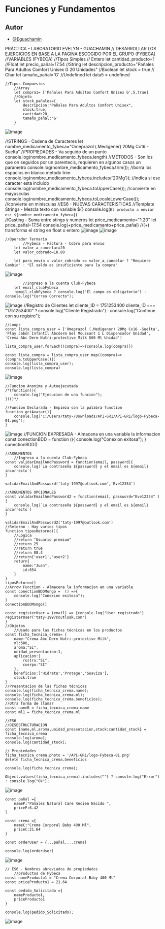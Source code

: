 # Funciones y Fundamentos
## Autor
- [@Eguachamín](https://github.com/eguachamin/)


PRÁCTICA - LABORATORIO
EVELYN - GUACHAMIN
// DESARROLLAR LOS EJERCICIOS EN BASE A LA PAGINA ESCOGIDO POR EL GRUPO (FYBECA)
//VARIABLES (FYBECA)
    //Tipos Simples
        // Entero
        let cantidad_producto=1
        //Float
        let precio_pañal=17.54
        //String
        let descripcion_producto="Pañales Para Adultos Comfort Unisex G 20 Unidades"
        //Boolean
        let stock = true
        // Char
        let tamaño_pañal='G'
        //Undefined
        let data5 = undefined 

    //Tipos Compuestos
        //Array
        let compra1= ['Pañales Para Adultos Comfort Unisex G',5,true]
        //Objeto
        let stock_pañales={                    
            descripcion:"Pañales Para Adultos Comfort Unisex",
            stock:true,
            cantidad:20,
            tamaño_pañal:'G'
        }
![image](https://github.com/user-attachments/assets/c9787b0c-64a3-4d40-8d05-2ecd9927e9ba)
        
//STRINGS - Cadena de Caracteres
    let nombre_medicamento_fybeca="Omeprazol (.Medigener) 20Mg Cx16 -Suelta"
//PROPIEDADES - Va seguido de un punto 
    console.log(nombre_medicamento_fybeca.length)
//MÉTODOS - Son los que on seguidos por un parentecis, requieren en algunos casos un parametro
    console.log(nombre_medicamento_fybeca.trim()); //borra los espacios en blanco metodo trim
    console.log(nombre_medicamento_fybeca.includes('20Mg')); //indica si ese caracter esta incluido 
    console.log(nombre_medicamento_fybeca.toUpperCase()); //convierte en mayusculas
    console.log(nombre_medicamento_fybeca.toLocaleLowerCase()); //convierte en minisculas
//ES6 - NUEVAS CARACTERISTICAS
    //Template Strings - Mezcla texto con variable ${}
        console.log(`El producto a enviar es: ${nombre_medicamento_fybeca}`)    
    //Casting - Suma entre stings y numeros 
        let price_medicamento="1.20"
        let price_pañal=17.54
        console.log(+price_medicamento+price_pañal) //(+) transforma el string en float o entero
![image](https://github.com/user-attachments/assets/c9787b0c-64a3-4d40-8d05-2ecd9927e9ba)
![image](https://github.com/user-attachments/assets/361f7574-6b8b-4636-82a7-7a7506bd79d4)
        
    //Operador Ternario
            //Fybeca - Factura - Cobro para envio
        let valor_a_cancelar=20
        let valor_cobrado=18.80

        let para_envio = valor_cobrado <= valor_a_cancelar ? "Requiere Cambio" : "El saldo es insuficiente para la compra"
![image](https://github.com/user-attachments/assets/04d332f0-d058-4497-9706-165e8fc76f70)
        
            //Ingreso a la cuenta Club-Fybeca
        let email_clubFybeca
        !email_clubFybeca ? console.log("El campo es obligatorio") : console.log("Correo Correcto"); 
![image](https://github.com/user-attachments/assets/d04e2561-ed74-414e-873e-fc7536e4b01e)
            //Registro de Clientes
            let cliente_ID = 1751253400
            cliente_ID === "1751253400" ? console.log("Cliente Registrado") : console.log("Continue con su registro");
            
    //Loops
    const lista_compra_user = ['Omeprazol (.Medigener) 20Mg Cx16 -Suelta', 'Play Jabón Infantil Abcderm Gel Moussant 1 L Dispensador Unidad', 'Crema Abc Derm Nutri-protective Milk 500 Ml Unidad']

    lista_compra_user.forEach((compra)=>{console.log(compra)})

    const lista_compra = lista_compra_user.map((compra)=>{compra.toUpperCase()})
    console.log(lista_compra_user);
    console.log(lista_compra)
    
![image](https://github.com/user-attachments/assets/73c31d2c-d903-435b-a854-12efd323eca8)
    
    //Funcion Anonima y Autoejecutada
    /*(function(){
        console.log("Ejecucion de una funcion");
    })()*/

    //Funcion Declarada - Empieza con la palabra function
    function getAvatar(){
        console.log('C:/Users/taty-/Downloads/API-GR1/API-GR1/logo-Fybeca-01.png'); 
    }
![image](https://github.com/user-attachments/assets/7efcfbcf-e23d-4f81-b33c-542ec487b327)
    //FUNCION EXPRESADA - Almacena en una variable la informacion 
    const conectionBDD = function (){
        console.log("Conexion exitosa"); 
    } 
    conectionBDD()

    //ARGUMENTOS
        //Ingreso a la cuenta Club-Fybeca
    const validarEmailAndPassword = function(email, password){
        console.log(`La contraseña ${password} y el email es ${email} incorrecto`)
    }

    validarEmailAndPassword('taty-1997@outlook.com','Eve12354')

    //ARGUMENTOS OPCIONALES
    const validarEmailAndPassword2 = function(email, password="Eve12354" ){
        console.log(`La contraseña ${password} y el email es ${email} incorrecto`)
    }

    validarEmailAndPassword2('taty-1997@outlook.com')
    //Retorno - Hay varios tipos 
    function tiposRetorno(){
        //Logica
        //return "Usuario premium"
        //return 25
        //return true
        //return 88.4
        //return{'user1','user2'}
        return{
            name:"Juan",
            id:854
        }
    }
    tiposRetorno()
    //Arrow Function - Almacena la informacion en una variable
    const conectionBDDMongo =  () =>{
        console.log("Conexion exitosa"); 
    } 
    conectionBDDMongo()

    const registerUser = (email) => {console.log("User registrado")
    registerUser('taty-1997@outlook.com')
    }
    //Objetos
        //Usado para las fichas técnicas en los productos
    const ficha_tecnica_crema= {
        name:"Crema Abc Derm Nutri-protective Milk",
        ml:500,
        aroma:"Si",
        unidad_presentacion:1,
        aplicacion:{
            rostro:"Si",
            cuerpo:"SI"
        },
        beneficios:['Hidrata','Protege','Suaviza'],
        stock:true
    }
    //Presentacion de las fichas técnicas
    console.log(ficha_tecnica_crema.name);
    console.log(ficha_tecnica_crema.ml);
    console.log(ficha_tecnica_crema.beneficios);
    //Otra forma de llamar 
    const nameB = ficha_tecnica_crema.name
    const ml1 = ficha_tecnica_crema.ml

    //ES6
    //DESESTRUCTURACION
    const {name,ml,aroma,unidad_presentacion,stock:cantidad_stock} = ficha_tecnica_crema
    console.log(aroma);
    console.log(cantidad_stock);

    // Propiedades
    ficha_tecnica_crema.photo = '/API-GR1/logo-Fybeca-01.png'
    delete ficha_tecnica_crema.beneficios

    console.log(ficha_tecnica_crema);

    Object.values(ficha_tecnica_crema).includes("") ? console.log("Error") : console.log("Ok");
    
  ![image](https://github.com/user-attachments/assets/c003e6a5-ddb0-49a9-9db8-db07ae099c3b)
  
    const pañal ={
        nameP:"Pañales Natural Care Recien Nacido ",
        priceP:6.42
    }

    const crema ={
        nameC:"Crema Corporal Baby 400 Ml",
        priceC:21.64
    }

    const orderUser = {...pañal,...crema}

    console.log(orderUser)
    
![image](https://github.com/user-attachments/assets/b42f8487-c760-4c65-b575-1b1828f99c84)
    
    // ES6 - Nombres abreviados de propiedades
        //productos de Fybeca
    const nameProducto1 = "Crema Corporal Baby 400 Ml"
    const priceProducto1 = 21.64

    const pedido_Solicitado ={
        nameProducto1,
        priceProducto1
    }

    console.log(pedido_Solicitado);
![image](https://github.com/user-attachments/assets/118ff475-27b9-4caf-b82f-a2f161a54364)
